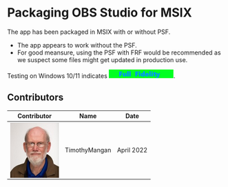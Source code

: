 # Packaging OBS Studio for MSIX

The app has been packaged in MSIX with or without PSF.
* The app appears to work without the PSF.
* For good meansure, using the PSF with FRF would be recommended as we suspect some files might get updated in production use.


Testing on Windows 10/11 indicates [<img src="/media/CatFullFidelity.png" alt="Full Fidelity" />](/media/CatFullFidelity.png).  


## Contributors

| Contributor | Name | Date |
|----|----|----|
| [<img src="/media/Contributors/TimMangan.jpg" align="left" Height="128" />](/media/Contributors/TimMangan.jpg) | TimothyMangan | April 2022 |


